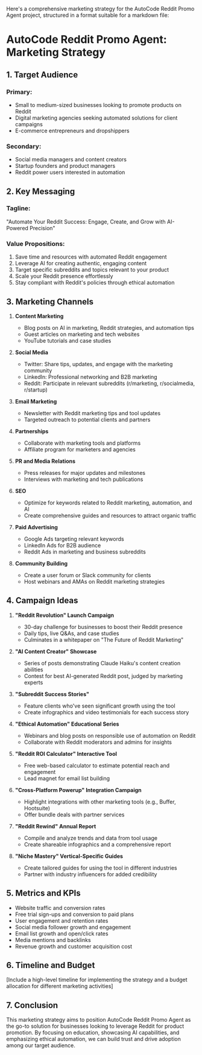 Here's a comprehensive marketing strategy for the AutoCode Reddit Promo Agent project, structured in
a format suitable for a markdown file:

# AutoCode Reddit Promo Agent: Marketing Strategy

## 1. Target Audience

### Primary:

-   Small to medium-sized businesses looking to promote products on Reddit
-   Digital marketing agencies seeking automated solutions for client campaigns
-   E-commerce entrepreneurs and dropshippers

### Secondary:

-   Social media managers and content creators
-   Startup founders and product managers
-   Reddit power users interested in automation

## 2. Key Messaging

### Tagline:

"Automate Your Reddit Success: Engage, Create, and Grow with AI-Powered Precision"

### Value Propositions:

1. Save time and resources with automated Reddit engagement
2. Leverage AI for creating authentic, engaging content
3. Target specific subreddits and topics relevant to your product
4. Scale your Reddit presence effortlessly
5. Stay compliant with Reddit's policies through ethical automation

## 3. Marketing Channels

1. **Content Marketing**

    - Blog posts on AI in marketing, Reddit strategies, and automation tips
    - Guest articles on marketing and tech websites
    - YouTube tutorials and case studies

2. **Social Media**

    - Twitter: Share tips, updates, and engage with the marketing community
    - LinkedIn: Professional networking and B2B marketing
    - Reddit: Participate in relevant subreddits (r/marketing, r/socialmedia, r/startup)

3. **Email Marketing**

    - Newsletter with Reddit marketing tips and tool updates
    - Targeted outreach to potential clients and partners

4. **Partnerships**

    - Collaborate with marketing tools and platforms
    - Affiliate program for marketers and agencies

5. **PR and Media Relations**

    - Press releases for major updates and milestones
    - Interviews with marketing and tech publications

6. **SEO**

    - Optimize for keywords related to Reddit marketing, automation, and AI
    - Create comprehensive guides and resources to attract organic traffic

7. **Paid Advertising**

    - Google Ads targeting relevant keywords
    - LinkedIn Ads for B2B audience
    - Reddit Ads in marketing and business subreddits

8. **Community Building**
    - Create a user forum or Slack community for clients
    - Host webinars and AMAs on Reddit marketing strategies

## 4. Campaign Ideas

1. **"Reddit Revolution" Launch Campaign**

    - 30-day challenge for businesses to boost their Reddit presence
    - Daily tips, live Q&As, and case studies
    - Culminates in a whitepaper on "The Future of Reddit Marketing"

2. **"AI Content Creator" Showcase**

    - Series of posts demonstrating Claude Haiku's content creation abilities
    - Contest for best AI-generated Reddit post, judged by marketing experts

3. **"Subreddit Success Stories"**

    - Feature clients who've seen significant growth using the tool
    - Create infographics and video testimonials for each success story

4. **"Ethical Automation" Educational Series**

    - Webinars and blog posts on responsible use of automation on Reddit
    - Collaborate with Reddit moderators and admins for insights

5. **"Reddit ROI Calculator" Interactive Tool**

    - Free web-based calculator to estimate potential reach and engagement
    - Lead magnet for email list building

6. **"Cross-Platform Powerup" Integration Campaign**

    - Highlight integrations with other marketing tools (e.g., Buffer, Hootsuite)
    - Offer bundle deals with partner services

7. **"Reddit Rewind" Annual Report**

    - Compile and analyze trends and data from tool usage
    - Create shareable infographics and a comprehensive report

8. **"Niche Mastery" Vertical-Specific Guides**
    - Create tailored guides for using the tool in different industries
    - Partner with industry influencers for added credibility

## 5. Metrics and KPIs

-   Website traffic and conversion rates
-   Free trial sign-ups and conversion to paid plans
-   User engagement and retention rates
-   Social media follower growth and engagement
-   Email list growth and open/click rates
-   Media mentions and backlinks
-   Revenue growth and customer acquisition cost

## 6. Timeline and Budget

[Include a high-level timeline for implementing the strategy and a budget allocation for different
marketing activities]

## 7. Conclusion

This marketing strategy aims to position AutoCode Reddit Promo Agent as the go-to solution for
businesses looking to leverage Reddit for product promotion. By focusing on education, showcasing AI
capabilities, and emphasizing ethical automation, we can build trust and drive adoption among our
target audience.
